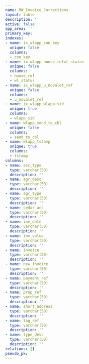 ```yaml
---
name: MW_Invoice_Corrections
layout: table
description: ''
active: false
app_area: ''
primary_key: 
indexes:
- name: ix_wlapp_con_key
  unique: false
  columns:
  - con_key
- name: ix_wlapp_house_refwl_status
  unique: false
  columns:
  - house_ref
  - wl_status
- name: ix_wlapp_u_novalet_ref
  unique: false
  columns:
  - u_novalet_ref
- name: ix_wlapp_wlapp_sid
  unique: true
  columns:
  - wlapp_sid
- name: wlapp_send_to_cbl
  unique: false
  columns:
  - send_to_cbl
- name: wlapp_tstamp
  unique: true
  columns:
  - tstamp
columns:
- name: acc_type
  type: varchar(50)
  description: ''
- name: agr_desc
  type: varchar(50)
  description: ''
- name: agr_type
  type: varchar(50)
  description: ''
- name: cedar_acc
  type: varchar(50)
  description: ''
- name: inv_date
  type: varchar(50)
  description: ''
- name: inv_value
  type: varchar(50)
  description: ''
- name: invoice
  type: varchar(50)
  description: ''
- name: new_invoice
  type: varchar(50)
  description: ''
- name: payment_ref
  type: varchar(50)
  description: ''
- name: prop_ref
  type: varchar(50)
  description: ''
- name: short_address
  type: varchar(50)
  description: ''
- name: tag_ref
  type: varchar(50)
  description: ''
- name: type_desc
  type: varchar(50)
  description: ''
relations: []
pseudo_pk: 
---
```


